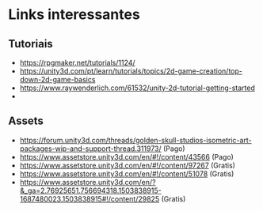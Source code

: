 # Links interessantes

## Tutoriais

* https://rpgmaker.net/tutorials/1124/
* https://unity3d.com/pt/learn/tutorials/topics/2d-game-creation/top-down-2d-game-basics
* https://www.raywenderlich.com/61532/unity-2d-tutorial-getting-started
* 

## Assets

* https://forum.unity3d.com/threads/golden-skull-studios-isometric-art-packages-wip-and-support-thread.311973/ (Pago)
* https://www.assetstore.unity3d.com/en/#!/content/43566 (Pago)
* https://www.assetstore.unity3d.com/en/#!/content/97267 (Gratis)
* https://www.assetstore.unity3d.com/en/#!/content/51078 (Gratis)
* https://www.assetstore.unity3d.com/en/?&_ga=2.76925651.756694318.1503838915-1687480023.1503838915#!/content/29825 (Gratis)
